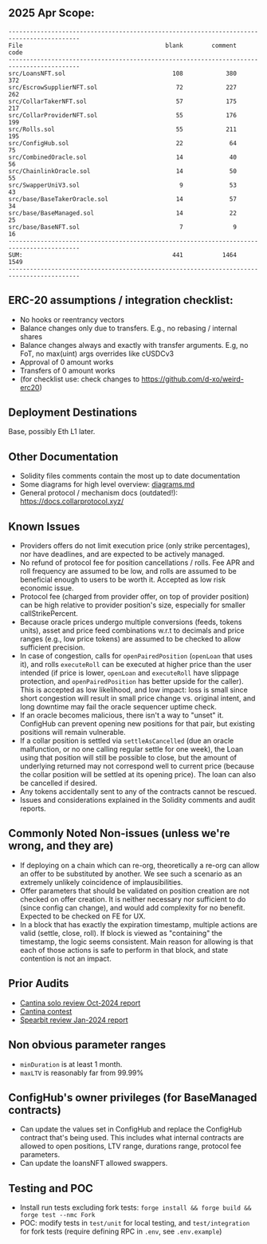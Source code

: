## 2025 Apr Scope:

```
------------------------------------------------------------------------------------------
File                                        blank        comment           code
------------------------------------------------------------------------------------------
src/LoansNFT.sol                              108            380            372
src/EscrowSupplierNFT.sol                      72            227            262
src/CollarTakerNFT.sol                         57            175            217
src/CollarProviderNFT.sol                      55            176            199
src/Rolls.sol                                  55            211            195
src/ConfigHub.sol                              22             64             75
src/CombinedOracle.sol                         14             40             56
src/ChainlinkOracle.sol                        14             50             55
src/SwapperUniV3.sol                            9             53             43
src/base/BaseTakerOracle.sol                   14             57             34
src/base/BaseManaged.sol                       14             22             25
src/base/BaseNFT.sol                            7              9             16
------------------------------------------------------------------------------------------
SUM:                                          441           1464           1549
------------------------------------------------------------------------------------------
```

## ERC-20 assumptions / integration checklist: 
- No hooks or reentrancy vectors
- Balance changes only due to transfers. E.g., no rebasing / internal shares
- Balance changes always and exactly with transfer arguments. E.g, no FoT, no max(uint) args overrides like cUSDCv3
- Approval of 0 amount works
- Transfers of 0 amount works
- (for checklist use: check changes to https://github.com/d-xo/weird-erc20)

## Deployment Destinations
Base, possibly Eth L1 later.

## Other Documentation
- Solidity files comments contain the most up to date documentation 
- Some diagrams for high level overview: [diagrams.md](diagrams.md) 
- General protocol / mechanism docs (outdated!): https://docs.collarprotocol.xyz/

## Known Issues
- Providers offers do not limit execution price (only strike percentages), nor have deadlines, and are expected to be actively managed.
- No refund of protocol fee for position cancellations / rolls. Fee APR and roll frequency are assumed to be low, and rolls are assumed to be beneficial enough to users to be worth it. Accepted as low risk economic issue.
- Protocol fee (charged from provider offer, on top of provider position) can be high relative to provider position's size, especially for smaller callStrikePercent.  
- Because oracle prices undergo multiple conversions (feeds, tokens units), asset and price feed combinations w.r.t to decimals and price ranges (e.g., low price tokens) are assumed to be checked to allow sufficient precision.
- In case of congestion, calls for `openPairedPosition` (`openLoan` that uses it), and rolls `executeRoll` can be executed at higher price than the user intended (if price is lower, `openLoan` and `executeRoll` have slippage protection, and `openPairedPosition` has better upside for the caller). This is accepted as low likelihood, and low impact: loss is small since short congestion will result in small price change vs. original intent, and long downtime may fail the oracle sequencer uptime check.
- If an oracle becomes malicious, there isn't a way to "unset" it. ConfigHub can prevent opening new positions for that pair, but existing positions will remain vulnerable.
- If a collar position is settled via `settleAsCancelled` (due an oracle malfunction, or no one calling regular settle for one week), the Loan using that position will still be possible to close, but the amount of underlying returned may not correspond well to current price (because the collar position will be settled at its opening price). The loan can also be cancelled if desired.    
- Any tokens accidentally sent to any of the contracts cannot be rescued.
- Issues and considerations explained in the Solidity comments and audit reports.
 
## Commonly Noted Non-issues (unless we're wrong, and they are)
- If deploying on a chain which can re-org, theoretically a re-org can allow an offer to be substituted by another. We see such a scenario as an extremely unlikely coincidence of implausibilities.
- Offer parameters that should be validated on position creation are not checked on offer creation. It is neither necessary nor sufficient to do (since config can change), and would add complexity for no benefit. Expected to be checked on FE for UX.
- In a block that has exactly the expiration timestamp, multiple actions are valid (settle, close, roll). If block is viewed as "containing" the timestamp, the logic seems consistent. Main reason for allowing is that each of those actions is safe to perform in that block, and state contention is not an impact.

## Prior Audits
- [Cantina solo review Oct-2024 report](../audits/2024-oct-cantinacode-solo-1.pdf)
- [Cantina contest](../audits/2024-dec-cantina-competition.pdf)
- [Spearbit review Jan-2024 report](../audits/report-spearbit-collar-protocol-1226.pdf)

## Non obvious parameter ranges
- `minDuration` is at least 1 month.
- `maxLTV` is reasonably far from 99.99% 

## ConfigHub's owner privileges (for BaseManaged contracts)
- Can update the values set in ConfigHub and replace the ConfigHub contract that's being used. This includes what internal contracts are allowed to open positions, LTV range, durations range, protocol fee parameters.
- Can update the loansNFT allowed swappers.

## Testing and POC
- Install run tests excluding fork tests: `forge install && forge build && forge test --nmc Fork`
- POC: modify tests in `test/unit` for local testing, and `test/integration` for fork tests (require defining RPC in `.env`, see `.env.example`)
